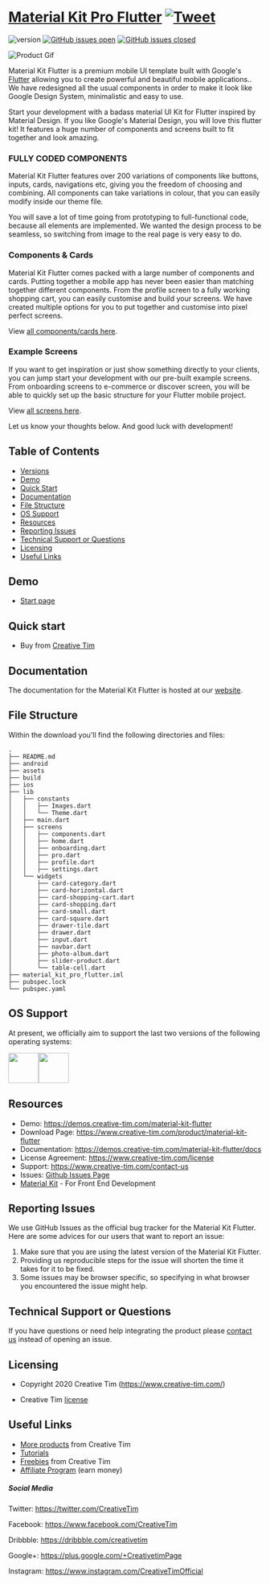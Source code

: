 # [Material Kit Pro Flutter](https://creativetimofficial.github.io/material-kit-pro-flutter) [![Tweet](https://img.shields.io/twitter/url/http/shields.io.svg?style=social&logo=twitter)](https://twitter.com/intent/tweet?text=Start%20Your%20Development%20With%20A%20Badass%20Flutter%20app%20inspired%20by%20Material%20Design.%0Ahttps%3A//demos.creative-tim.com/material-kit-pro-flutter/)


 ![version](https://img.shields.io/badge/version-1.0.0-blue.svg)  [![GitHub issues open](https://img.shields.io/github/issues/creativetimofficial/material-kit-flutter.svg?style=flat)](https://github.com/creativetimofficial/material-kit-flutter/issues?q=is%3Aopen+is%3Aissue) [![GitHub issues closed](https://img.shields.io/github/issues-closed-raw/creativetimofficial/material-kit-flutter.svg?maxAge=2592000)](https://github.com/creativetimofficial/material-kit-flutter/issues?q=is%3Aissue+is%3Aclosed)


![Product Gif](https://raw.githubusercontent.com/creativetimofficial/public-assets/master/material-flutter/opt_mk_flutter_thumbnail.jpg)

Material Kit Flutter is a premium mobile UI template built with Google's [Flutter](https://flutter.dev/) allowing you to create powerful and beautiful mobile applications.. We have redesigned all the usual components in order to make it look like Google Design System, minimalistic and easy to use.

Start your development with a badass material UI Kit for Flutter inspired by Material Design. If you like Google's Material Design, you will love this flutter kit! It features a huge number of components and screens built to fit together and look amazing. 

### FULLY CODED COMPONENTS

Material Kit Flutter features over 200 variations of components like buttons, inputs, cards, navigations etc, giving you the freedom of choosing and combining. All components can take variations in colour, that you can easily modify inside our theme file.

You will save a lot of time going from prototyping to full-functional code, because all elements are implemented. We wanted the design process to be seamless, so switching from image to the real page is very easy to do.

### Components & Cards
Material Kit Flutter comes packed with a large number of components and cards. Putting together a mobile app has never been easier than matching together different components. From the profile screen to a fully working shopping cart, you can easily customise and build your screens. We have created multiple options for you to put together and customise into pixel perfect screens. 

View [ all components/cards here](https://demos.creative-tim.com/material-kit-flutter/presentation.html#cards).

### Example Screens
If you want to get inspiration or just show something directly to your clients, you can jump start your development with our pre-built example screens. From onboarding screens to e-commerce or discover screen, you will be able to quickly set up the basic structure for your Flutter mobile project. 

View [all screens here](https://demos.creative-tim.com/material-kit-flutter/presentation.html#screens).


Let us know your thoughts below. And good luck with development!


## Table of Contents

* [Versions](#versions) 
* [Demo](#demo)
* [Quick Start](#quick-start)
* [Documentation](#documentation)
* [File Structure](#file-structure)
* [OS Support](#os-support)
* [Resources](#resources)
* [Reporting Issues](#reporting-issues)
* [Technical Support or Questions](#technical-support-or-questions)
* [Licensing](#licensing)
* [Useful Links](#useful-links)



## Demo

- [Start page](https://demos.creative-tim.com/material-kit-flutter)



## Quick start

- Buy from [Creative Tim](https://www.creative-tim.com/product/material-kit-flutter)


## Documentation
The documentation for the Material Kit Flutter is hosted at our [website](https://demos.creative-tim.com/material-kit-flutter/docs/).


## File Structure
Within the download you'll find the following directories and files:

```
.
├── README.md
├── android
├── assets
├── build
├── ios
├── lib
│   ├── constants
│   │   ├── Images.dart
│   │   └── Theme.dart
│   ├── main.dart
│   ├── screens
│   │   ├── components.dart
│   │   ├── home.dart
│   │   ├── onboarding.dart
│   │   ├── pro.dart
│   │   ├── profile.dart
│   │   ├── settings.dart
│   └── widgets
│       ├── card-category.dart
│       ├── card-horizontal.dart
│       ├── card-shopping-cart.dart
│       ├── card-shopping.dart
│       ├── card-small.dart
│       ├── card-square.dart
│       ├── drawer-tile.dart
│       ├── drawer.dart
│       ├── input.dart
│       ├── navbar.dart
│       ├── photo-album.dart
│       ├── slider-product.dart
│       └── table-cell.dart
├── material_kit_pro_flutter.iml
├── pubspec.lock
└── pubspec.yaml
```


## OS Support

At present, we officially aim to support the last two versions of the following operating systems:

[<img src="https://raw.githubusercontent.com/creativetimofficial/ct-material-kit-pro-react-native/master/assets/android-logo.png" width="60" height="60" />](https://www.creative-tim.com/product/material-kit-flutter)[<img src="https://raw.githubusercontent.com/creativetimofficial/ct-material-kit-pro-react-native/master/assets/apple-logo.png" width="60" height="60" />](https://www.creative-tim.com/product/material-kit-flutter)



## Resources
- Demo: <https://demos.creative-tim.com/material-kit-flutter>
- Download Page: <https://www.creative-tim.com/product/material-kit-flutter>
- Documentation: <https://demos.creative-tim.com/material-kit-flutter/docs>
- License Agreement: <https://www.creative-tim.com/license>
- Support: <https://www.creative-tim.com/contact-us>
- Issues: [Github Issues Page](https://github.com/creativetimofficial/material-kit-flutter/issues)
- [Material Kit](https://www.creative-tim.com/product/material-kit?ref=mkprn-readme) - For Front End Development

## Reporting Issues

We use GitHub Issues as the official bug tracker for the Material Kit Flutter. Here are some advices for our users that want to report an issue:

1. Make sure that you are using the latest version of the Material Kit Flutter.
2. Providing us reproducible steps for the issue will shorten the time it takes for it to be fixed.
3. Some issues may be browser specific, so specifying in what browser you encountered the issue might help.


## Technical Support or Questions

If you have questions or need help integrating the product please [contact us](https://www.creative-tim.com/contact-us) instead of opening an issue.



## Licensing

- Copyright 2020 Creative Tim (https://www.creative-tim.com/)

- Creative Tim [license](https://www.creative-tim.com/license)



## Useful Links

- [More products](https://www.creative-tim.com/bootstrap-themes) from Creative Tim
- [Tutorials](https://www.youtube.com/channel/UCVyTG4sCw-rOvB9oHkzZD1w)
- [Freebies](https://www.creative-tim.com/bootstrap-themes/free) from Creative Tim
- [Affiliate Program](https://www.creative-tim.com/affiliates/new) (earn money)

##### Social Media

Twitter: <https://twitter.com/CreativeTim>

Facebook: <https://www.facebook.com/CreativeTim>

Dribbble: <https://dribbble.com/creativetim>

Google+: <https://plus.google.com/+CreativetimPage>

Instagram: <https://www.instagram.com/CreativeTimOfficial>

